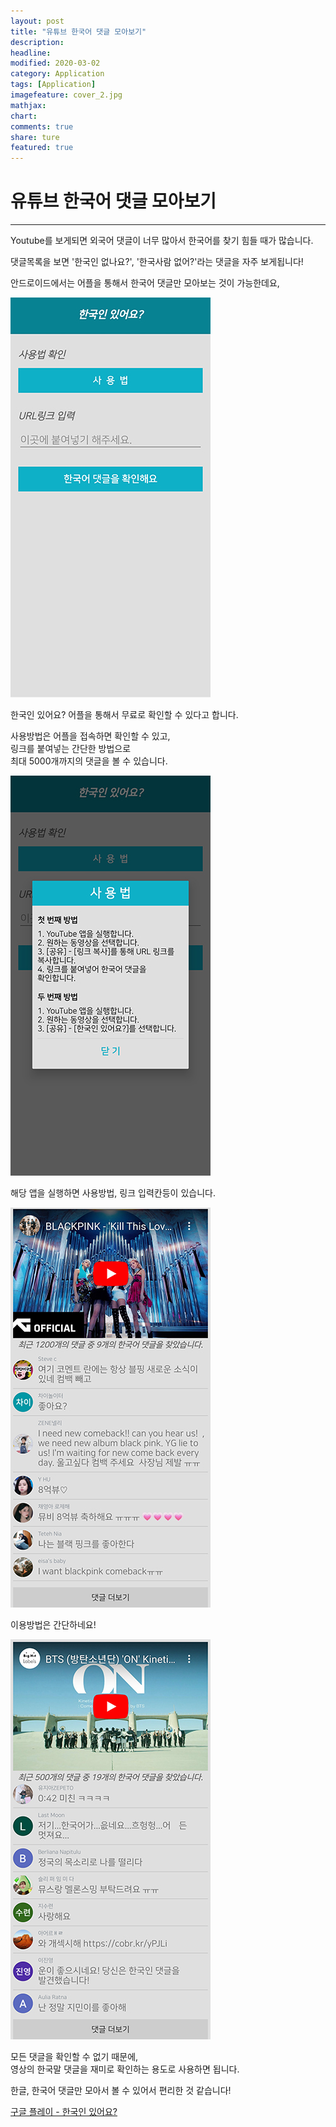 ```yaml
---
layout: post
title: "유튜브 한국어 댓글 모아보기"
description:
headline:
modified: 2020-03-02
category: Application
tags: [Application]
imagefeature: cover_2.jpg
mathjax:
chart:
comments: true
share: ture
featured: true
---
```


# 유튜브 한국어 댓글 모아보기

---------------------------------------


Youtube를 보게되면 외국어 댓글이 너무 많아서 한국어를 찾기 힘들 때가 많습니다.

댓글목록을 보면 '한국인 없나요?', '한국사람 없어?'라는 댓글을 자주 보게됩니다!

안드로이드에서는 어플을 통해서 한국어 댓글만 모아보는 것이 가능한데요,

![youtube1](/images/post/youtube1.jpg "youtube1")  

한국인 있어요? 어플을 통해서 무료로 확인할 수 있다고 합니다.  

사용방법은 어플을 접속하면 확인할 수 있고,  
링크를 붙여넣는 간단한 방법으로  
최대 5000개까지의 댓글을 볼 수 있습니다.  

![youtube2](/images/post/youtube2.jpg "youtube2")  

해당 앱을 실행하면 사용방법, 링크 입력칸등이 있습니다.  

![youtube3](/images/post/youtube3.jpg "youtube3")   

이용방법은 간단하네요!  

![youtube4](/images/post/youtube4.jpg "youtube4")  

모든 댓글을 확인할 수 없기 때문에,  
영상의 한국말 댓글을 재미로 확인하는 용도로 사용하면 됩니다.  

한글, 한국어 댓글만 모아서 볼 수 있어서 편리한 것 같습니다!  

[구글 플레이 - 한국인 있어요?](https://play.google.com/store/apps/details?id=com.kxxxgs.youtubekorcomment "구글 플레이 - 한국인 있어요?")  
